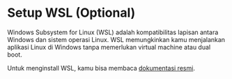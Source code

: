 # Setup WSL (Optional)

Windows Subsystem for Linux (WSL) adalah kompatibilitas lapisan antara Windows dan sistem operasi Linux. WSL memungkinkan kamu menjalankan aplikasi Linux di Windows tanpa memerlukan virtual machine atau dual boot.

Untuk menginstall WSL, kamu bisa membaca [dokumentasi resmi](https://learn.microsoft.com/en-us/windows/wsl/install).
